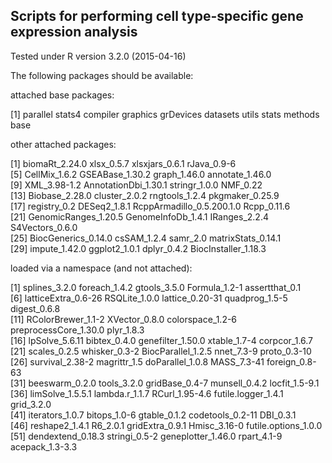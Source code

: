 Scripts for performing cell type-specific gene expression analysis
---

Tested under R version 3.2.0 (2015-04-16)

The following packages should be available:

attached base packages:

 [1] parallel  stats4    compiler  graphics  grDevices datasets  utils     stats     methods   base     

other attached packages:

 [1] biomaRt_2.24.0            xlsx_0.5.7                xlsxjars_0.6.1            rJava_0.9-6              
 [5] CellMix_1.6.2             GSEABase_1.30.2           graph_1.46.0              annotate_1.46.0          
 [9] XML_3.98-1.2              AnnotationDbi_1.30.1      stringr_1.0.0             NMF_0.22                 
[13] Biobase_2.28.0            cluster_2.0.2             rngtools_1.2.4            pkgmaker_0.25.9          
[17] registry_0.2              DESeq2_1.8.1              RcppArmadillo_0.5.200.1.0 Rcpp_0.11.6              
[21] GenomicRanges_1.20.5      GenomeInfoDb_1.4.1        IRanges_2.2.4             S4Vectors_0.6.0          
[25] BiocGenerics_0.14.0       csSAM_1.2.4               samr_2.0                  matrixStats_0.14.1       
[29] impute_1.42.0             ggplot2_1.0.1             dplyr_0.4.2               BiocInstaller_1.18.3     

loaded via a namespace (and not attached):

 [1] splines_3.2.0         foreach_1.4.2         gtools_3.5.0          Formula_1.2-1         assertthat_0.1       
 [6] latticeExtra_0.6-26   RSQLite_1.0.0         lattice_0.20-31       quadprog_1.5-5        digest_0.6.8         
[11] RColorBrewer_1.1-2    XVector_0.8.0         colorspace_1.2-6      preprocessCore_1.30.0 plyr_1.8.3           
[16] lpSolve_5.6.11        bibtex_0.4.0          genefilter_1.50.0     xtable_1.7-4          corpcor_1.6.7        
[21] scales_0.2.5          whisker_0.3-2         BiocParallel_1.2.5    nnet_7.3-9            proto_0.3-10         
[26] survival_2.38-2       magrittr_1.5          doParallel_1.0.8      MASS_7.3-41           foreign_0.8-63       
[31] beeswarm_0.2.0        tools_3.2.0           gridBase_0.4-7        munsell_0.4.2         locfit_1.5-9.1       
[36] limSolve_1.5.5.1      lambda.r_1.1.7        RCurl_1.95-4.6        futile.logger_1.4.1   grid_3.2.0           
[41] iterators_1.0.7       bitops_1.0-6          gtable_0.1.2          codetools_0.2-11      DBI_0.3.1            
[46] reshape2_1.4.1        R6_2.0.1              gridExtra_0.9.1       Hmisc_3.16-0          futile.options_1.0.0 
[51] dendextend_0.18.3     stringi_0.5-2         geneplotter_1.46.0    rpart_4.1-9           acepack_1.3-3.3  